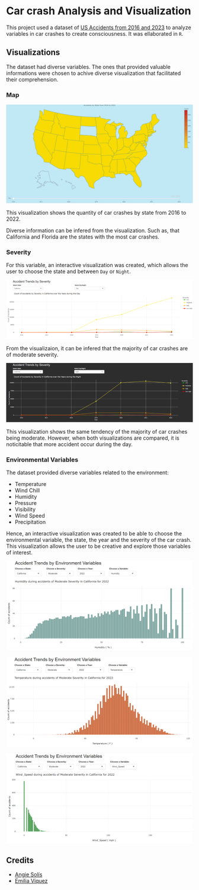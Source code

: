 # Car crash Analysis and Visualization

This project used a dataset of [US Accidents from 2016 and 2023](https://www.kaggle.com/datasets/sobhanmoosavi/us-accidents) to analyze variables in car crashes to create consciousness. It was ellaborated in `R`.

## Visualizations

The dataset had diverse variables. The ones that provided valuable informations were chosen to achive diverse visualization that facilitated their comprehension.

### Map

![Car_crash_map](./visualizations/map.gif)

This visualization shows the quantity of car crashes by state from 2016 to 2022.

Diverse information can be infered from the visualization. Such as, that California and Florida are the states with the most car crashes.

### Severity

For this variable, an interactive visualization was created, which allows the user to choose the state and between `Day` or `Night`.

![California_Severity_Day](./visualizations/california_severity_day.png)

From the visualizaion, it can be infered that the majority of car crashes are of moderate severity.

![California_Severity_Night](./visualizations/california_severity_night.png)

This visualization shows the same tendency of the majority of car crashes being moderate. However, when both visualizations are compared, it is noticitable that more accident occur during the day.

### Environmental Variables

The dataset provided diverse variables related to the environment:
- Temperature
- Wind Chill
- Humidity
- Pressure
- Visibility
- Wind Speed
- Precipitation

Hence, an interactive visualization was created to be able to choose the environmental variable, the state, the year and the severity of the car crash. This visualization allows the user to be creative and explore those variables of interest.

![Humidity_Moderate_California_2022](./visualizations/humidity_moderate_california_2022.png)

![Temperature_Moderate_California_2022](./visualizations/temperature_moderate_california_2022.png)

![Wind_Moderate_California_2022](./visualizations/wind_moderate_california_2022.png)

## Credits

- [Angie Solís](https://github.com/AngieS23)
- [Emilia Víquez](https://github.com/EmiliaViq)
